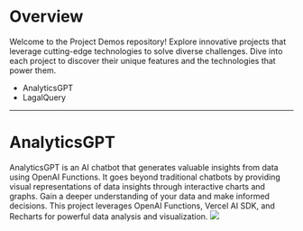 # Overview
Welcome to the Project Demos repository! Explore innovative projects that leverage cutting-edge technologies to solve diverse challenges. Dive into each project to discover their unique features and the technologies that power them.
* AnalyticsGPT
* LagalQuery
---
# AnalyticsGPT
AnalyticsGPT is an AI chatbot that generates valuable insights from data using OpenAI Functions. It goes beyond traditional chatbots by providing visual representations of data insights through interactive charts and graphs. Gain a deeper understanding of your data and make informed decisions. This project leverages OpenAI Functions, Vercel AI SDK, and Recharts for powerful data analysis and visualization.
<img src="https://github.com/sarbol/ProjectDemos/blob/main/Assets/analyticsGPT_final_demo.gif"/>

